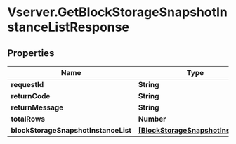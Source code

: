 # Vserver.GetBlockStorageSnapshotInstanceListResponse

## Properties
Name | Type | Description | Notes
------------ | ------------- | ------------- | -------------
**requestId** | **String** |  | [optional] 
**returnCode** | **String** |  | [optional] 
**returnMessage** | **String** |  | [optional] 
**totalRows** | **Number** |  | [optional] 
**blockStorageSnapshotInstanceList** | [**[BlockStorageSnapshotInstance]**](BlockStorageSnapshotInstance.md) |  | [optional] 


